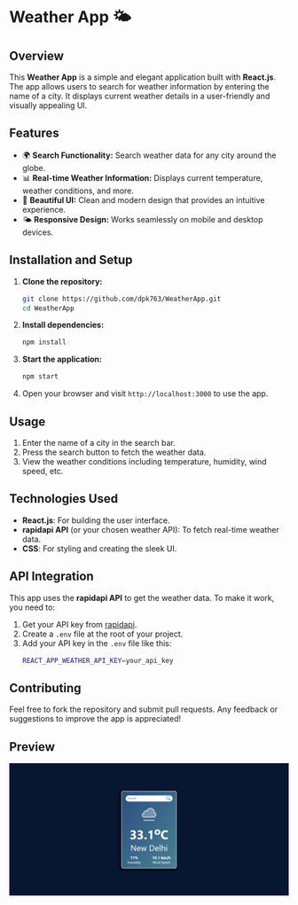 # Weather App 🌤️

## Overview
This **Weather App** is a simple and elegant application built with **React.js**. The app allows users to search for weather information by entering the name of a city. It displays current weather details in a user-friendly and visually appealing UI.

## Features
- 🌍 **Search Functionality:** Search weather data for any city around the globe.
- 📊 **Real-time Weather Information:** Displays current temperature, weather conditions, and more.
- 🎨 **Beautiful UI:** Clean and modern design that provides an intuitive experience.
- 🌤️ **Responsive Design:** Works seamlessly on mobile and desktop devices.

## Installation and Setup

1. **Clone the repository:**
    ```bash
    git clone https://github.com/dpk763/WeatherApp.git
    cd WeatherApp
    ```

2. **Install dependencies:**
    ```bash
    npm install
    ```

3. **Start the application:**
    ```bash
    npm start
    ```

4. Open your browser and visit `http://localhost:3000` to use the app.

## Usage

1. Enter the name of a city in the search bar.
2. Press the search button to fetch the weather data.
3. View the weather conditions including temperature, humidity, wind speed, etc.

## Technologies Used
- **React.js**: For building the user interface.
- **rapidapi API** (or your chosen weather API): To fetch real-time weather data.
- **CSS**: For styling and creating the sleek UI.

## API Integration

This app uses the **rapidapi API** to get the weather data. To make it work, you need to:
1. Get your API key from [rapidapi](https://weatherapi-com.p.rapidapi.com).
2. Create a `.env` file at the root of your project.
3. Add your API key in the `.env` file like this:
    ```bash
    REACT_APP_WEATHER_API_KEY=your_api_key
    ```

## Contributing
Feel free to fork the repository and submit pull requests. Any feedback or suggestions to improve the app is appreciated!


## Preview

![App Screenshot](./public/Screenshot.png)

